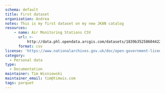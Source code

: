 ```yaml
---
schema: default
title: First dataset
organization: Andrea
notes: This is my first dataset on my new JKAN catalog
resources:
    - name: Air Monitoring Stations CSV
      url: >-
          http://data.phl.opendata.arcgis.com/datasets/1839b35258604422b0b520cbb668df0d_0.csv
      format: csv
license: 'https://www.nationalarchives.gov.uk/doc/open-government-licence/version/3/'
category:
  - Personal data
type:
  - Documentation
maintainer: Tim Wisniewski
maintainer_email: tim@timwis.com
tags: parquet
---
```

